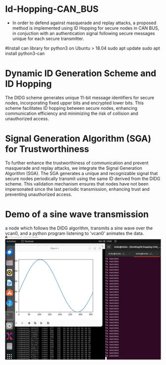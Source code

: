 # Id-Hopping-CAN_BUS
* In order to defend against masquerade and replay attacks, a proposed method is implemented using ID Hopping for secure nodes in CAN BUS, in conjuction with an authentication signal following secure messages unique for each secure transmitter.


#Install can library for python3 on Ubuntu > 18.04
sudo apt update
sudo apt install python3-can

# Dynamic ID Generation Scheme and ID Hopping
The DIDG scheme generates unique 11-bit message identifiers
for secure nodes, incorporating fixed upper bits and encrypted
lower bits. This scheme facilitates ID hopping between secure
nodes, enhancing communication efficiency and minimizing the
risk of collision and unauthorized access.

# Signal Generation Algorithm (SGA) for Trustworthiness

To further enhance the trustworthiness of communication and
prevent masquerade and replay attacks, we integrate the Signal
Generation Algorithm (SGA). The SGA generates a unique and
recognizable signal that secure nodes periodically transmit using
the same ID derived from the DIDG scheme. 
This validation mechanism ensures that nodes have not been 
impersonated since the last
periodic transmission, 
enhancing trust and preventing unauthorized
access.

# Demo of a sine wave transmission
a node which follows the DIDG algorithm, transmits a sine wave over the vcan0, and a python program listening to 'vcan0' animates the data.
![img](https://github.com/NikosMouzakitis/Id-Hopping-CAN_BUS/blob/main/%CE%A3%CF%84%CE%B9%CE%B3%CE%BC%CE%B9%CF%8C%CF%84%CF%85%CF%80%CE%BF%20%CE%BF%CE%B8%CF%8C%CE%BD%CE%B7%CF%82%20(190).png)
